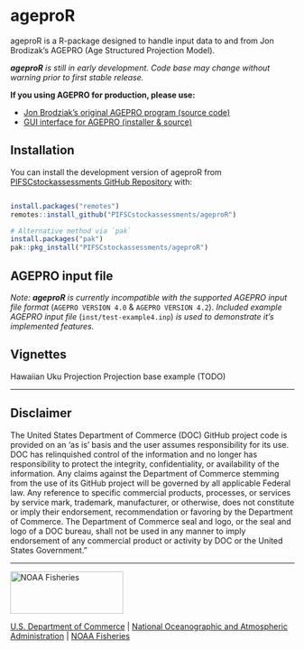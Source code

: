 
<!-- README.md is generated from README.Rmd. Please edit that file -->

# ageproR

<!-- badges: start -->
<!-- badges: end -->

ageproR is a R-package designed to handle input data to and from Jon
Brodizak’s AGEPRO (Age Structured Projection Model).

***ageproR** is still in early development. Code base may change without
warning prior to first stable release.*

**If you using AGEPRO for production, please use:**

- [Jon Brodziak’s original AGEPRO program (source
  code)](https://github.com/PIFSCstockassessments/AGEPRO)
- [GUI interface for AGEPRO (installer &
  source)](https://github.com/PIFSCstockassessments/AGEPRO-GUI)

## Installation

You can install the development version of ageproR from
[PIFSCstockassessments GitHub
Repository](https://github.com/PIFSCstockassessments/ageproR) with:

``` r

install.packages("remotes")
remotes::install_github("PIFSCstockassessments/ageproR")

# Alternative method via `pak`
install.packages("pak")
pak::pkg_install("PIFSCstockassessments/ageproR")
```

## AGEPRO input file

*Note: **ageproR** is currently incompatible with the supported AGEPRO
input file format* (`AGEPRO VERSION 4.0` & `AGEPRO VERSION 4.2`).
*Included example AGEPRO input file* (`inst/test-example4.inp`) *is used
to demonstrate it’s implemented features.*

## Vignettes

Hawaiian Uku Projection Projection base example (TODO)

<!-- Do not edit below. This adds the Disclaimer and NMFS footer. -->

------------------------------------------------------------------------

## Disclaimer

The United States Department of Commerce (DOC) GitHub project code is
provided on an ‘as is’ basis and the user assumes responsibility for its
use. DOC has relinquished control of the information and no longer has
responsibility to protect the integrity, confidentiality, or
availability of the information. Any claims against the Department of
Commerce stemming from the use of its GitHub project will be governed by
all applicable Federal law. Any reference to specific commercial
products, processes, or services by service mark, trademark,
manufacturer, or otherwise, does not constitute or imply their
endorsement, recommendation or favoring by the Department of Commerce.
The Department of Commerce seal and logo, or the seal and logo of a DOC
bureau, shall not be used in any manner to imply endorsement of any
commercial product or activity by DOC or the United States Government.”

------------------------------------------------------------------------

<img src="https://raw.githubusercontent.com/nmfs-general-modeling-tools/nmfspalette/main/man/figures/noaa-fisheries-rgb-2line-horizontal-small.png" width="200" style="height: 75px !important;"  alt="NOAA Fisheries">

[U.S. Department of Commerce](https://www.commerce.gov/) \| [National
Oceanographic and Atmospheric Administration](https://www.noaa.gov) \|
[NOAA Fisheries](https://www.fisheries.noaa.gov/)
